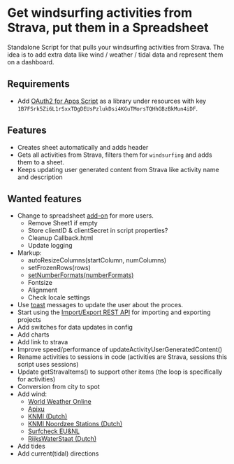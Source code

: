 # Get windsurfing activities from Strava, put them in a Spreadsheet #

Standalone Script for that pulls your windsurfing activities from Strava. The idea is to add extra data like wind / weather / tidal data and represent them on a dashboard.

## Requirements ##
 * Add [OAuth2 for Apps Script](https://github.com/gsuitedevs/apps-script-oauth2) as a library under resources with key `1B7FSrk5Zi6L1rSxxTDgDEUsPzlukDsi4KGuTMorsTQHhGBzBkMun4iDF`.

## Features ##
* Creates sheet automatically and adds header
* Gets all activities from Strava, filters them for `windsurfing` and adds them to a sheet.
* Keeps updating user generated content from Strava like activity name and description

## Wanted features ##
 * Change to spreadsheet [add-on](https://developers.google.com/apps-script/add-ons/) for more users.
    * Remove Sheet1 if empty
    * Store clientID & clientSecret in script properties?
    * Cleanup Callback.html
    * Update logging
 * Markup: 
    * autoResizeColumns(startColumn, numColumns)
    * setFrozenRows(rows)
    * [setNumberFormats(numberFormats)](https://developers.google.com/apps-script/reference/spreadsheet/range#setNumberFormats(Object))
    * Fontsize
    * Alignment
    * Check locale settings
 * Use [toast](https://developers.google.com/apps-script/reference/spreadsheet/spreadsheet#toast) messages to update the user about the proces.
 * Start using the [Import/Export REST API](https://developers.google.com/apps-script/guides/import-export) for importing and exporting projects 
 * Add switches for data updates in config
 * Add charts
 * Add link to strava
 * Improve speed/performance of updateActivityUserGeneratedContent()
 * Rename activities to sessions in code (activities are Strava, sessions this script uses sessions)
 * Update getStravaItems() to support other items (the loop is specifically for activities)
 * Conversion from city to spot
 * Add wind:
    * [World Weather Online](https://www.worldweatheronline.com)
    * [Apixu](https://www.apixu.com/my/)
    * [KNMI (Dutch)](https://www.knmi.nl/kennis-en-datacentrum/achtergrond/data-ophalen-vanuit-een-script)
    * [KNMI Noordzee Stations (Dutch)](https://www.knmi.nl/nederland-nu/klimatologie/daggegevens_Noordzee)
    * [Surfcheck EU&NL](http://weerlive.nl/delen.php)
    * [RijksWaterStaat (Dutch)](https://www.rijkswaterstaat.nl/rws/opendata/)
 * Add tides
 * Add current(tidal) directions